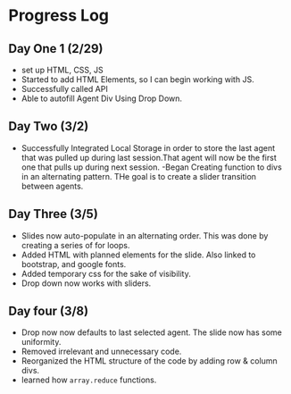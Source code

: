 # Progress Log

## Day One 1 (2/29)

- set up HTML, CSS, JS
- Started to add HTML Elements, so I can begin working with JS.
- Successfully called API
- Able to autofill Agent Div Using Drop Down.

## Day Two (3/2)

- Successfully Integrated Local Storage in order to store the last agent that was pulled up during last session.That agent will now be the first one that pulls up during next session.
-Began Creating function to divs in an alternating pattern. THe goal is to create a slider transition between agents.

## Day Three (3/5)

- Slides now auto-populate in an alternating order. This was done by creating a series of for loops.
- Added HTML with planned elements for the slide. Also linked to bootstrap, and google fonts.
- Added temporary css for the sake of visibility.
- Drop down now works with sliders.

## Day four (3/8)

- Drop now now defaults to last selected agent. The slide now has some uniformity.
- Removed irrelevant and unnecessary code.
- Reorganized the HTML structure of the code by adding row & column divs.
- learned how `array.reduce` functions.
